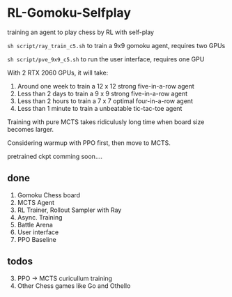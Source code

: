 # RL-Gomoku-Selfplay
training an agent to play chess  by RL with self-play

``sh script/ray_train_c5.sh`` to train a 9x9 gomoku agent, requires two GPUs

``sh script/pve_9x9_c5.sh`` to run the user interface, requires one GPU

With 2 RTX 2060 GPUs, it will take:

1. Around one week to train a 12 x 12 strong five-in-a-row agent 
2. Less than 2 days to train a 9 x 9 strong five-in-a-row agent 
3. Less than 2 hours to train a 7 x 7 optimal four-in-a-row agent
3. Less than 1 minute to train a unbeatable tic-tac-toe agent

Training with pure MCTS takes ridiculusly long time when board size becomes larger.

Considering warmup with PPO first, then move to MCTS.

pretrained ckpt comming soon....


## done
1. Gomoku Chess board
2. MCTS Agent
3. RL Trainer, Rollout Sampler with Ray
4. Async. Training
5. Battle Arena
6. User interface
7. PPO Baseline

## todos
3. PPO -> MCTS curicullum training
4. Other Chess games like Go and Othello
